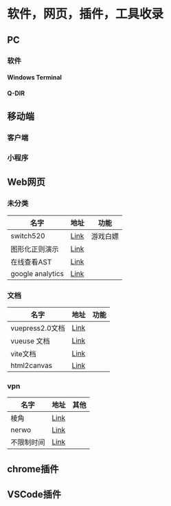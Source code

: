 # 软件，网页，插件，工具收录

## PC

### 软件

#### Windows Terminal

#### Q-DIR




## 移动端

### 客户端

### 小程序

## Web网页

### 未分类

| 名字             | 地址                                                | 功能     |
| ---------------- | --------------------------------------------------- | -------- |
| switch520        | [Link](https://switch520.com/)                      | 游戏白嫖 |
| 图形化正则演示   | [Link](https://regexper.com/)                       |          |
| 在线查看AST      | [Link](https://astexplorer.net/)                    |          |
| google analytics | [Link](https://analytics.google.com/analytics/web/) |          |

### 文档

| 名字            | 地址                                                  | 功能 |
| --------------- | ----------------------------------------------------- | ---- |
| vuepress2.0文档 | [Link](https://v2.vuepress.vuejs.org/guide/)          |      |
| vueuse 文档     | [Link](https://vueuse.org/guide/)                     |      |
| vite文档        | [Link](https://vitejs.dev/guide/)                     |      |
| html2canvas     | [Link](https://html2canvas.hertzen.com/documentation) |      |

### vpn

| 名字  | 地址                              | 其他 |
| ----- | --------------------------------- | ---- |
| 棱角  | [Link](https://www.lengjiao.me/)  |      |
| nerwo | [Link](https://control.nerwo.co/) |      |
| 不限制时间      | [Link](https://byw.tv/)           |      |

## chrome插件


## VSCode插件
